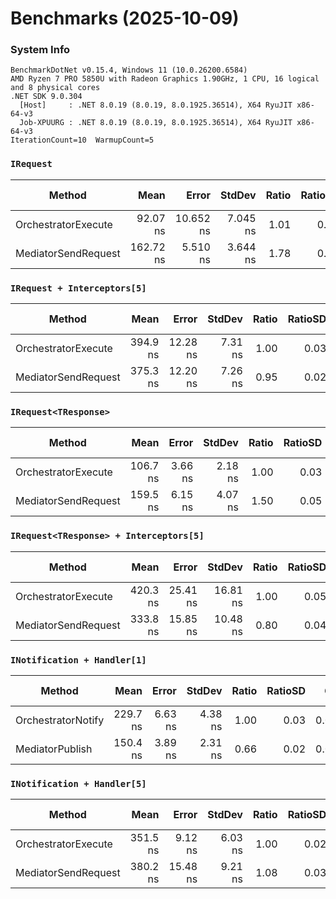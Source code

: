 # Benchmarks (2025-10-09)
### System Info
```
BenchmarkDotNet v0.15.4, Windows 11 (10.0.26200.6584)
AMD Ryzen 7 PRO 5850U with Radeon Graphics 1.90GHz, 1 CPU, 16 logical and 8 physical cores
.NET SDK 9.0.304
  [Host]     : .NET 8.0.19 (8.0.19, 8.0.1925.36514), X64 RyuJIT x86-64-v3
  Job-XPUURG : .NET 8.0.19 (8.0.19, 8.0.1925.36514), X64 RyuJIT x86-64-v3
IterationCount=10  WarmupCount=5  
```
### `IRequest`

| Method              | Mean      | Error     | StdDev   | Ratio | RatioSD | Gen0   | Allocated | Alloc Ratio |
|-------------------- |----------:|----------:|---------:|------:|--------:|-------:|----------:|------------:|
| OrchestratorExecute |  92.07 ns | 10.652 ns | 7.045 ns |  1.01 |    0.10 | 0.0191 |     160 B |        1.00 |
| MediatorSendRequest | 162.72 ns |  5.510 ns | 3.644 ns |  1.78 |    0.13 | 0.0324 |     272 B |        1.70 |

### `IRequest + Interceptors[5]`

| Method              | Mean     | Error    | StdDev  | Ratio | RatioSD | Gen0   | Allocated | Alloc Ratio |
|-------------------- |---------:|---------:|--------:|------:|--------:|-------:|----------:|------------:|
| OrchestratorExecute | 394.9 ns | 12.28 ns | 7.31 ns |  1.00 |    0.03 | 0.1106 |     928 B |        1.00 |
| MediatorSendRequest | 375.3 ns | 12.20 ns | 7.26 ns |  0.95 |    0.02 | 0.1240 |    1040 B |        1.12 |

### `IRequest<TResponse>`

| Method              | Mean     | Error   | StdDev  | Ratio | RatioSD | Gen0   | Allocated | Alloc Ratio |
|-------------------- |---------:|--------:|--------:|------:|--------:|-------:|----------:|------------:|
| OrchestratorExecute | 106.7 ns | 3.66 ns | 2.18 ns |  1.00 |    0.03 | 0.0305 |     256 B |        1.00 |
| MediatorSendRequest | 159.5 ns | 6.15 ns | 4.07 ns |  1.50 |    0.05 | 0.0439 |     368 B |        1.44 |

### `IRequest<TResponse> + Interceptors[5]`
| Method              | Mean     | Error    | StdDev   | Ratio | RatioSD | Gen0   | Allocated | Alloc Ratio |
|-------------------- |---------:|---------:|---------:|------:|--------:|-------:|----------:|------------:|
| OrchestratorExecute | 420.3 ns | 25.41 ns | 16.81 ns |  1.00 |    0.05 | 0.1221 |      1 KB |        1.00 |
| MediatorSendRequest | 333.8 ns | 15.85 ns | 10.48 ns |  0.80 |    0.04 | 0.1354 |   1.11 KB |        1.11 |


### `INotification + Handler[1]`
| Method             | Mean     | Error   | StdDev  | Ratio | RatioSD | Gen0   | Allocated | Alloc Ratio |
|------------------- |---------:|--------:|--------:|------:|--------:|-------:|----------:|------------:|
| OrchestratorNotify | 229.7 ns | 6.63 ns | 4.38 ns |  1.00 |    0.03 | 0.0544 |     456 B |        1.00 |
| MediatorPublish    | 150.4 ns | 3.89 ns | 2.31 ns |  0.66 |    0.02 | 0.0381 |     320 B |        0.70 |

### `INotification + Handler[5]`
| Method              | Mean     | Error    | StdDev  | Ratio | RatioSD | Gen0   | Allocated | Alloc Ratio |
|-------------------- |---------:|---------:|--------:|------:|--------:|-------:|----------:|------------:|
| OrchestratorExecute | 351.5 ns |  9.12 ns | 6.03 ns |  1.00 |    0.02 | 0.0954 |     800 B |        1.00 |
| MediatorSendRequest | 380.2 ns | 15.48 ns | 9.21 ns |  1.08 |    0.03 | 0.1106 |     928 B |        1.16 |

